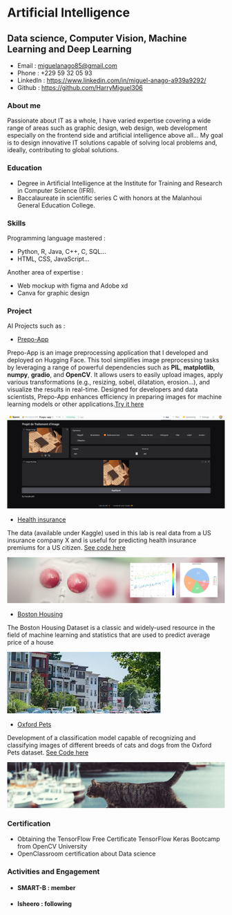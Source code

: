 # Artificial Intelligence

## Data science, Computer Vision, Machine Learning and Deep Learning

- Email : miguelanago85@gmail.com
- Phone : +229 59 32 05 93
- LinkedIn : https://www.linkedin.com/in/miguel-anago-a939a9292/
- Github : https://github.com/HarryMiguel306

### About me

Passionate about IT as a whole, I have varied expertise covering a wide range of areas such as graphic design, web design, web development especially on the frontend side and artificial intelligence above all... My goal is to design innovative IT solutions capable of solving local problems and, ideally, contributing to global solutions.

### Education

- Degree in Artificial Intelligence at the Institute for Training and Research in Computer Science (IFRI).
- Baccalaureate in scientific series C with honors at the Malanhoui General Education College.

### Skills
Programming language mastered :
- Python, R, Java, C++, C, SQL...
- HTML, CSS, JavaScript...

Another area of ​​expertise :
- Web mockup with figma and Adobe xd
- Canva for graphic design

### Project
AI Projects such as :
- [Prepo-App](https://huggingface.co/spaces/Harryboss306/Prepo-app)

Prepo-App is an image preprocessing application that I developed and deployed on Hugging Face. This tool simplifies image preprocessing tasks by leveraging a range of powerful dependencies such as **PIL**, **matplotlib**, **numpy**, **gradio**, and **OpenCV**. It allows users to easily upload images, apply various transformations (e.g., resizing, sobel, dilatation, erosion...), and visualize the results in real-time. Designed for developers and data scientists, Prepo-App enhances efficiency in preparing images for machine learning models or other applications.[Try it here](https://huggingface.co/spaces/Harryboss306/Prepo-app)

![Prepo-app Image](Prepo.png)

- [Health insurance](https://www.kaggle.com/datasets/teertha/ushealthinsurancedataset)

The data (available under Kaggle) used in this lab is real data from a US insurance company X and is useful for predicting health insurance premiums for a US citizen. [See code here](https://github.com/HarryMiguel306/harryboss85.github.io/blob/main/ProjetML.ipynb)

![Health](dataset-cover.jpg)

- [Boston Housing](https://www.kaggle.com/datasets/arunjangir245/boston-housing-dataset)

The Boston Housing Dataset is a classic and widely-used resource in the field of machine learning and statistics that are used to predict average price of a house

![Housing](téléchargement.jpg)

- [Oxford Pets](https://www.kaggle.com/datasets/tanlikesmath/the-oxfordiiit-pet-dataset)

Development of a classification model capable of recognizing and classifying images of different breeds of cats and dogs from the Oxford Pets dataset. [See Code here](https://colab.research.google.com/drive/1gkLR0y59QtVxLVzO8h0jSZVKQRqn2rbV?hl=fr#scrollTo=N7b727NEalyf)

![Pets](ox.jpg)

### Certification 

- Obtaining the TensorFlow Free Certificate TensorFlow Keras Bootcamp from OpenCV University
- OpenClassroom certification about Data science

### Activities and Engagement
- #### SMART-B : member
- #### Isheero : following



 

